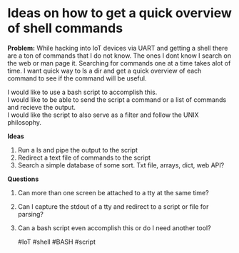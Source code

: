 # Ideas on how to get a quick overview of shell commands

**Problem:** While hacking into IoT devices via UART and getting a shell
there are a ton of commands that I do not know.  The ones I dont know I
search on the web or man page it. Searching for commands one at a time
takes alot of time. I want quick way to ls a dir and get a quick
overview of each command to see if the command will be useful.

I would like to use a bash script to accomplish this.  
I would like to be able to send the script a command or a list of
commands and recieve the output.  
I would like the script to also serve as a filter and follow the UNIX
philosophy.  

**Ideas**</br>
1. Run a ls and pipe the output to the script  
2. Redirect a text file of commands to the script  
3. Search a simple database of some sort. Txt file, arrays, dict, web
API?  

**Questions**</br>
1. Can more than one screen be attached to a tty at the same time?  
2. Can I capture the stdout of a tty and redirect to a script or file
for parsing?  
3. Can a bash script even accomplish this or do I need another
tool?

    #IoT #shell #BASH #script
